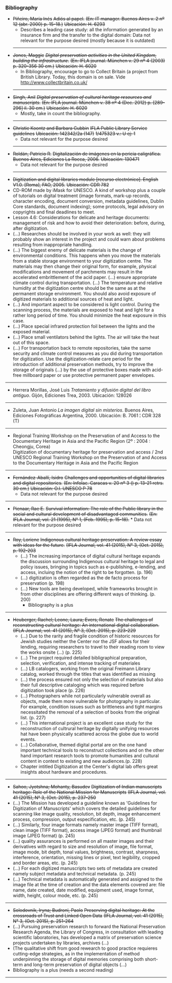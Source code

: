 ### Bibliography
* ~~Piñeiro, María Inés~~
  ~~Adiós al papel.~~
  ~~(En: IT manager. Buenos Aires v. 2 nº 12 (abr. 2000) p. 15-18.)~~
  ~~Ubicación: H. 6293~~
  * Describes a leading case study: all the information generated by an insurance firm and the transfer to the digital domain: Data not relevant for the purpose desired (mostly because it is outdated)
  ---------------------------------
* ~~Jones, Maggie~~
  ~~_Digital preservation activities in the United Kingdom, building the infrastructure_.~~
~~(En: IFLA journal. München v. 29 nº 4 (2003) p. 320-356 30 cm.)~~
  ~~Ubicación: H. 6020~~ 
  * In Bibliography, encourage to go to Collect Britain (a project from British Library. Today, this domain is on sale. Vide http://www.collectbritain.co.uk/
  ---------------------------------
* ~~Singh, Anil~~
  ~~_Digital preservation of cultural heritage resources and manuscripts_.~~
~~(En: IFLA journal. München v. 38 nº 4 (Dec. 2012) p. [289-296] il. 30 cm.)~~
  ~~Ubicación: H. 6020~~
  * Mostly, take in count the bibliography. 
  ---------------------------------
* ~~Christie Koontz and Barbara Gubbin~~
  ~~IFLA Public Library Service guidelines~~
  ~~Ubicación: 142342/2a (147)~~
  ~~1/475323 v.: U ej: 1~~
  * Data not relevant for the purpose desired
  ---------------------------------  
* ~~Roldán, Patricio R.~~
  ~~Digitalización de imágenes en la pericia caligráfica. Buenos Aires, Ediciones La Rocca, 2006.~~
  ~~Ubicación: 130471~~
  * Data not relevant for the purpose desired
  ---------------------------------
 * ~~Digitization and digital libraries module [recurso electrónico]. English V1.0. [Roma], FAO, 2005.~~
  ~~Ubicación: CDR 782~~
  * CD-ROM made by iMask for UNESCO. A kind of workshop plus a couple of tutorials on digital treatment (image formats, mark-up records, character encoding, document conversion, metadata guidelines, Dublin Core standards, document indexing); some protocols, legal advisory on copyrights and final deadlines to meet.
 * Lesson 4.6: Considerations for delicate and heritage documents: management of risk and how to avoid their deterioration: before, during, after digitization.
 * (...) Researches should be involved in your work as well: they will probably show an interest in the project and could warn about problems resulting from inappropriate handling.
 * (...) The biggest enemy of delicate materials is the change of environmental conditions. This happens when you move the materials from a stable storage environment to your digitization centre. The materials may then change their original form, for example, physical modifications and movement of parchments may result in the accelerated embrittlement of the acid paper. (...) ensure appropriate climate control during transportation. (...) The temperature and relative humidity at the digitization centre should be the same as at the permanent storage environment. You should also avoid exposure of digitized materials to additional sources of heat and light.
 * (...) And important aspect to be considered is light control. During the scanning process, the materials are exposed to heat and light for a rather long period of time. You should minimize the heat exposure in this case.
 * (...) Place special infrared protection foil between the lights and the exposed material. 
 * (...) Place small ventilators behind the lights. The air will take the heat out of this space. 
 * (...) For transportation back to remote repositories, take the same security and climate control measures as you did during transportation for digitization. Use the digitization-relate care period for the introduction of additional preservation methods, try to improve the storage of originals (...) by the use of protective boxes made with acid-free millboard paper or use protective permanent paper envelopes. 
---------------------------------
* Herrera Morillas, José Luis
  _Tratamiento y difusión digital del libro antiguo_. Gijón, Ediciones Trea, 2003.
  Ubicación: 128026
----------------------------------
*	Zuleta, Juan Antonio
  _La imagen digital sin misterios_. Buenos Aires, Ediciones Fotográficas Argentina, 2000.
  Ubicación: B. 7061 ¦ CDR 328 (T)
-----------------------------------
* Regional Training Workshop on the Preservation of and Access to the Documentary Heritage in Asia and the Pacific Region (2º : 2004 : Cheongju, Corea)   
Digitization of documentary heritage for preservation and access / 2nd UNESCO Regional Training Workshop on the Preservation of and Access to the Documentary Heritage in Asia and the Pacific Region
-----------------------------------
* ~~Fernández-Aballí, Isidro~~
~~Challenges and opportunities of digital libraries and digital repositories.~~
~~(En: Infolac. Caracas v. 20 nº 3 () p. 13-21 retrs. 30 cm.)~~
~~Ubicación: O.I. UNESCO P 78~~
	* Data not relevant for the purpose desired
-----------------------------------
* ~~Pienaar, Rae E.~~
  ~~Survival information: The role of the Public library in the social and cultural development of disadvantaged communities.~~
  ~~(En: IFLA Journal, vol. 21 (1995), N° 1, (Feb. 1995), p. 15-18).~~
	  * Data not relevant for the purpose desired
-----------------------------------
* ~~Roy, Loriene~~
  ~~Indigenous cultural heritage preservation: A review essay with ideas for the future.~~
  ~~(IFLA Journal, vol. 41 (2015), N° 3, (Oct. 2015), p. 192-203~~
  * (...) The increasing importance of digital cultural heritage expands the discussion surrounding Indigenous cultural heritage to legal and policy issues, bringing in topics such as e-publishing, e-lending, and access, incluing the notion of the right to be forgotten. (p. 196)
  * (...) digitization is often regarded as the de facto process for preservation (p. 198)
  * (...) New tools are being developed, while frameworks brought in from other disciplines are offering different ways of thinking. (p. 200)
       * Bibliography is a plus
 -----------------------------------               
  * ~~Heuberger, Rachel; Leone, Laura; Evers, Renate~~
  ~~The challenges of reconstructing cultural heritage: An international digital collaboration.~~
  ~~(IFLA Journal, vol. 41 (2015), N° 3, (Oct. 2015), p. 223-229~~
      * (...) Due to the rarity and fragile condition of historic resources for Jewish studies neither the Center nor the JSF allows for their lending, requiring researchers to travel to their reading room to view the works onsite (...) (p. 225)
      * (...) The project required detailed bibligraphical preparation, selection, verification, and intense tracking of materiales 
      * (...) LB catalogers, working from the original Freimann Library catalog, worked through the titles that was identified as missing 
      * (...) the process ensured not only the selection of materials but also their full descriptive cataloging which was required before digitization took place (p. 226)
      * (...) Photographers while not particularly vulnerable overall  as objects, made them more vulnerable for photography in particular. For example, condition issues such as brittleness and tight margins necessitated the removal of a selection of books from the original list. (p. 227)
      * (...) This international project is an excellent case study for the reconstruction of cultrural heritage by digitally unifying resources hat have been physically scattered across the globe due to world events. 
      * (...) Collaborative, themed digital portal are on the one hand important technical tools to reconstruct collections and on the other hand important research tools to promote humanities and cultural content in context to existing and new audiences.(p. 228)
      * Chapter intitled Digitization at the Center's digital lab offers great insights about hardware and procedures.
 -----------------------------------
  * ~~Sahoo, Jyotshna; Mohanty, Basudev~~
  ~~Digitization of Indian manuscripts heritage: Role of the National Mission for Manuscripts~~
  ~~(IFLA Journal, vol. 41 (2015), N° 3, (Oct. 2015), p. 237-250~~
  * (...) The Mission has developed a guideline known as 'Guidelines for Digitization of Manuscripts' which covers the detailed guidelines for scanning like image quality, resolution, bit depth, image enhancement process, compression, output especification, etc. (p. 245)
  * (...) Similarly, four image formats namely master image (TIFF format), clean image (TIFF format), access image (JPEG format) and thumbnail image (JPEG format) (p. 245)
  * (...) quality assurances is performed on all master images and their derivatives with regard to size and resolution of image, file format, image mode, bit depth, tonal values, brightness, contrast, sharpness, interference, orientation, missing lines or pixel, text legibility, cropped and border areas, etc. (p. 245)
  * (...) For each digitized manuscripts two sets of metadata are created namely subject metadata and technical metadata. (p. 245)
  * (...) Technical metadata is automatically generated and assigned to the image file  at the time of creation and the data elements covered are: file name, date created,  date modified, equipment used, image format, width, height,  colour mode, etc. (p. 245)
-----------------------------------
 * ~~Solodovnik, Iryna; Budroni, Paolo~~
  ~~Preserving digital heritage: At the crossroads of Trust and Linked Open Data~~
  ~~(IFLA Journal, vol. 41 (2015), N° 3, (Oct. 2015), p. 251-264~~
 * (...) Pursuing preservation research to forward the National Preservation Research Agenda, the Library of Congress, in consultation with leading scientific laboratories, has developed a matrix of preservation science projects undertaken by libraries, archives (...)
 * (The qualitative shift from good rewearch to good practice requieres cutting-edge strategies, as in the implementation of method underpinning the storage of digital memories comprising both short-term and long-term preservation of digital objects (...)
 * Bibliography is a plus (needs a second reading)
 -----------------------------------
 
